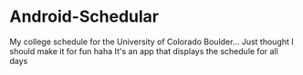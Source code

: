 # Android-Schedular
My college schedule for the University of Colorado Boulder... Just thought I should make it for fun haha
It's an app that displays the schedule for all days
